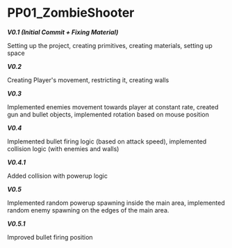 # PP01_ZombieShooter
 
**_V0.1 (Initial Commit + Fixing Material)_**

Setting up the project, creating primitives, creating materials, setting up space

**_V0.2_**

Creating Player's movement, restricting it, creating walls

**_V0.3_**

Implemented enemies movement towards player at constant rate, created gun and bullet objects, implemented rotation based on mouse position

**_V0.4_**

Implemented bullet firing logic (based on attack speed), implemented collision logic (with enemies and walls)

**_V0.4.1_**

Added collision with powerup logic

**_V0.5_**

Implemented random powerup spawning inside the main area, implemented random enemy spawning on the edges of the main area.

**_V0.5.1_**

Improved bullet firing position
